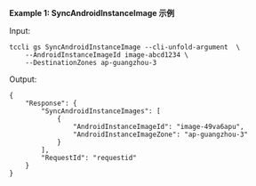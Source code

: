**Example 1: SyncAndroidInstanceImage 示例**



Input: 

```
tccli gs SyncAndroidInstanceImage --cli-unfold-argument  \
    --AndroidInstanceImageId image-abcd1234 \
    --DestinationZones ap-guangzhou-3
```

Output: 
```
{
    "Response": {
        "SyncAndroidInstanceImages": [
            {
                "AndroidInstanceImageId": "image-49va6apu",
                "AndroidInstanceImageZone": "ap-guangzhou-3"
            }
        ],
        "RequestId": "requestid"
    }
}
```


